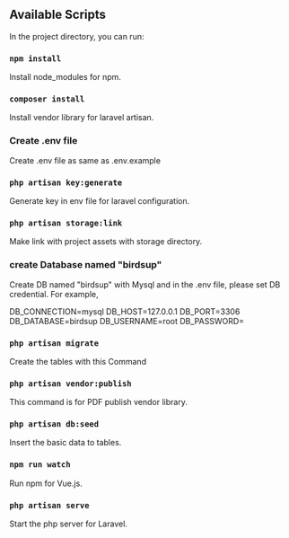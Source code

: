 
## Available Scripts

In the project directory, you can run:

### `npm install`

Install node_modules for npm.


### `composer install`

Install vendor library for laravel artisan.


### Create .env file

Create .env file as same as .env.example


### `php artisan key:generate`

Generate key in env file for laravel configuration.


### `php artisan storage:link`

Make link with project assets with storage directory.


### create Database named "birdsup"

Create DB named "birdsup" with Mysql and in the .env file, please set DB credential. For example,

DB_CONNECTION=mysql
DB_HOST=127.0.0.1
DB_PORT=3306
DB_DATABASE=birdsup
DB_USERNAME=root
DB_PASSWORD=


### `php artisan migrate`

Create the tables with this Command


### `php artisan vendor:publish`

This command is for PDF publish vendor library.

### `php artisan db:seed`

Insert the basic data to tables.


### `npm run watch`

Run npm for Vue.js.


### `php artisan serve`

Start the php server for Laravel.